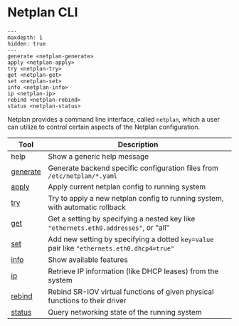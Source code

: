 # Netplan CLI
```{toctree}
---
maxdepth: 1
hidden: true
---
generate <netplan-generate>
apply <netplan-apply>
try <netplan-try>
get <netplan-get>
set <netplan-set>
info <netplan-info>
ip <netplan-ip>
rebind <netplan-rebind>
status <netplan-status>
```
Netplan provides a command line interface, called `netplan`, which a user can
utilize to control certain aspects of the Netplan configuration.

| Tool | Description |
| --- | --- |
| help | Show a generic help message |
| [generate](/netplan-generate) | Generate backend specific configuration files from `/etc/netplan/*.yaml` |
| [apply](/netplan-apply) | Apply current netplan config to running system |
| [try](/netplan-try) | Try to apply a new netplan config to running system, with automatic rollback |
| [get](/netplan-get) | Get a setting by specifying a nested key like `"ethernets.eth0.addresses"`, or "all" |
| [set](/netplan-set) | Add new setting by specifying a dotted `key=value` pair like `"ethernets.eth0.dhcp4=true"` |
| [info](/netplan-info) | Show available features |
| [ip](/netplan-ip) | Retrieve IP information (like DHCP leases) from the system |
| [rebind](/netplan-rebind) | Rebind SR-IOV virtual functions of given physical functions to their driver |
| [status](/netplan-status) | Query networking state of the running system |
